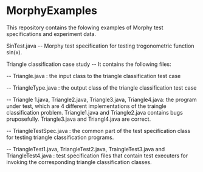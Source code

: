 # MorphyExamples
This repository contains the folowing examples of Morphy test specifications and experiment data. 

SinTest.java -- Morphy test specification for testing trogonometric function sin(x). 

Triangle classification case study -- It contains the following files:

-- Triangle.java : the input class to the triangle classification test case

-- TriangleType.java : the output class of the triangle classification test case

-- Triangle 1.java, Triangle2.java, Triangle3.java, Triangle4.java: the program under test, which are 4 different implementations of the traingle classification problem. Triangle1.java and Triangle2.java contains bugs pruposefully. Triangle3.java and Triangl4.java are correct. 

-- TriangleTestSpec.java : the common part of the test specification class for testing triangle classification programs. 

-- TriangleTest1.java, TriangleTest2.java, TraingleTest3.java and TriangleTest4.java : test specification files that contain test executers for invoking the corresponding triangle classification classes. 

